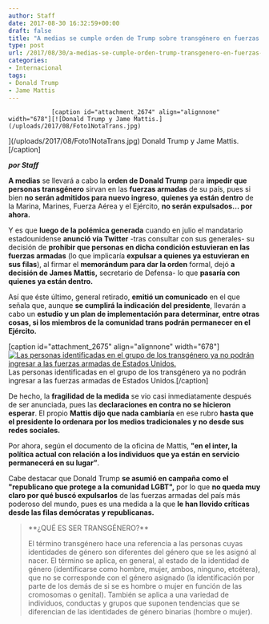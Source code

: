 ```yaml
---
author: Staff
date: 2017-08-30 16:32:59+00:00
draft: false
title: "A medias se cumple orden de Trump sobre transgénero en fuerzas armadas"
type: post
url: /2017/08/30/a-medias-se-cumple-orden-trump-transgenero-en-fuerzas-armadas/
categories:
- Internacional
tags:
- Donald Trump
- Jame Mattis
---
```



				[caption id="attachment_2674" align="alignnone" width="678"][![Donald Trump y Jame Mattis.](/uploads/2017/08/Foto1NotaTrans.jpg)
](/uploads/2017/08/Foto1NotaTrans.jpg) Donald Trump y Jame Mattis.[/caption]

_**por Staff**_

**A medias** se llevará a cabo la **orden de Donald Trump** para **impedir que personas transgénero** sirvan en las **fuerzas armadas** de su país, pues si bien **no serán admitidos para nuevo ingreso**, **quienes ya están dentro** de la Marina, Marines, Fuerza Aérea y el Ejército, **no serán expulsados… por ahora.**

Y es que **luego de la polémica generada** cuando en julio el mandatario estadounidense **anunció vía Twitter** -tras consultar con sus generales- su decisión de **prohibir que personas en dicha condición estuvieran en las fuerzas armadas** (lo que implicaría **expulsar a quienes ya estuvieran en sus filas**), al firmar el **memorándum para dar la orden** formal, dejó **a decisión de James Mattis,** secretario de Defensa- lo que **pasaría con quienes ya están dentro.**

Así que éste último, general retirado, **emitió un comunicado** en el que señala que, aunque **se cumplirá la indicación del presidente**, llevarán a cabo un **estudio y un plan de implementación **para determinar, entre otras cosas**, si los miembros de la comunidad trans podrán permanecer en el Ejército.**

[caption id="attachment_2675" align="alignnone" width="678"][![Las personas identificadas en el grupo de los transgénero ya no podrán ingresar a las fuerzas armadas de Estados Unidos.](/uploads/2017/08/Foto2NotaTrans.jpg)
](/uploads/2017/08/Foto2NotaTrans.jpg) Las personas identificadas en el grupo de los transgénero ya no podrán ingresar a las fuerzas armadas de Estados Unidos.[/caption]

De hecho, la **fragilidad de la medida** se vio casi inmediatamente después de ser anunciada, pues las **declaraciones en contra no se hicieron esperar**. El propio **Mattis dijo que nada cambiaría** en ese rubro **hasta que el presidente lo ordenara por los medios tradicionales y no desde sus redes sociales.**

Por ahora, según el documento de la oficina de Mattis, **"en el inter, la política actual con relación a los individuos que ya están en servicio permanecerá en su lugar”**.

Cabe destacar que Donald Trump **se asumió en campaña como el "republicano que protege a la comunidad LGBT",** por lo que **no queda muy claro por qué buscó expulsarlos** de las fuerzas armadas del país más poderoso del mundo, pues es una medida a la que **le han llovido críticas desde las filas demócratas y republicanas.**


<blockquote>**¿QUÉ ES SER TRANSGÉNERO?**

El término transgénero hace una referencia a las personas cuyas identidades de género son diferentes del género que se les asignó al nacer. El término se aplica, en general, al estado de la identidad de género (identificarse como hombre, mujer, ambos, ninguno, etcétera), que no se corresponde con el género asignado (la identificación por parte de los demás de si se es hombre o mujer en función de las cromosomas o genital). También se aplica a una variedad de individuos, conductas y grupos que suponen tendencias que se diferencian de las identidades de género binarias (hombre o mujer).</blockquote>

		
